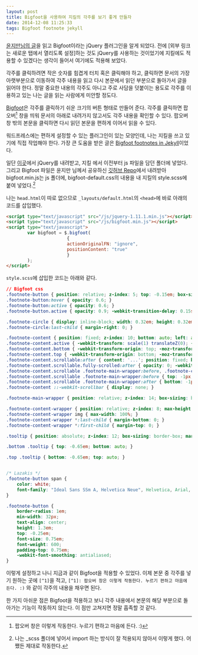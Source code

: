 ```yaml
---
layout: post
title: Bigfoot을 사용하여 지킬의 각주를 보기 좋게 만들자
date: 2014-12-08 11:25:33
tags: Bigfoot footnote jekyll
---
```

[윤지만님의 글](http://yoonjiman.net/2014/12/07/bigfoot/ "블로그의 각주를 멋지게 만들어 주는 Bigfoot - Yoon Jiman")을  읽고 Bigfoot이라는 jQuery 플러그인을 알게 되었다. 전에 [외부 링크는 새로운 탭에서 열리도록 설정]하는 것도 jQuery를 사용하는 것이었기에 지킬에도 적용할 수 있겠다는 생각이 들어서 여기에도 적용해 보았다.

각주를 클릭하려면 작은 숫자를 힘겹게 터치 혹은 클릭해야 하고, 클릭하면 문서의 가장 아랫부분으로 이동하여 각주 내용을 읽고 다시 본문에서 읽던 부분으로 돌아가서 글을 읽어야 한다. 정말 중요한 내용의 각주도 아니고 주로 사담을 덧붙이는 용도로 각주를 이용하고 있는 나는 글을 읽는 사람에게 미안할 정도다.

[Bigfoot](http://www.bigfootjs.com/ "bigfoot.js")은 각주를 클릭하기 쉬운 크기의 버튼 형태로 만들어 준다. 각주를 클릭하면 팝오버[^1] 창을 띄워 문서의 아래로 내려가지 않고서도 각주 내용을 확인할 수 있다. 팝오버 창 밖의 본문을 클릭하면 다시 읽던 본문을 편하게 이어서 읽을 수 있다.

워드프레스에는 편하게 설정할 수 있는 플러그인이 있는 모양인데, 나는 지킬을 쓰고 있기에 직접 작업해야 한다. 가장 큰 도움을 받은 글은 [Bigfoot footnotes in Jekyll](http://sherifsoliman.com/2014/11/07/Bigfoot%20in%20Jekyll/ "Bigfoot footnotes in Jekyll")이었다.

일단 [이곳](http://jquery.com/download/)에서 jQuery를 내려받고, 지킬 에서 이전부터 js 파일을 담던 폴더에 넣었다. 그리고 Bigfoot 파일은 윤지만 님께서 공유하신 [깃허브 Repo](https://gist.github.com/ilazakis/550767c780cc5a6d625e)에서 내려받아 bigfoot.min.js는 js 폴더에, bigfoot-default.css의 내용을 내 지킬의 style.scss에 붙여 넣었다.[^2]

나는 `head.html`이 따로 없으므로 `_layouts/default.html`의 `<head>`에 바로 아래의 코드를 삽입했다.

```html
<script type="text/javascript" src="/js/jquery-1.11.1.min.js"></script>
<script type="text/javascript" src="/js/bigfoot.min.js"></script>
<script type="text/javascript">
        var bigfoot = $.bigfoot(
                       {
                       actionOriginalFN: "ignore",
                       positionContent: "true"
                       }
        );
</script>
```

`style.scss`에 삽입한 코드는 아래와 같다.

```css
// Bigfoot css
.footnote-button { position: relative; z-index: 5; top: -0.15em; box-sizing: border-box; display: inline-block; padding: 0.34em; margin: 0 0.1em 0 0.2em; border: none; border-radius: 0.3em; cursor: pointer; opacity: 0.3; background-color: #464646; line-height: 0; vertical-align: middle; text-decoration: none; -webkit-transition-property: opacity; -moz-transition-property: opacity; -ms-transition-property: opacity; transition-property: opacity; -webkit-transition-duration: 0.25s; -moz-transition-duration: 0.25s; -ms-transition-duration: 0.25s; transition-duration: 0.25s; }
.footnote-button:hover { opacity: 0.6; }
.footnote-button:active { opacity: 0.6; }
.footnote-button.active { opacity: 0.9; -webkit-transition-delay: 0.15s; -moz-transition-delay: 0.15s; -ms-transition-delay: 0.15s; transition-delay: 0.15s; }

.footnote-circle { display: inline-block; width: 0.32em; height: 0.32em; margin-right: 0.224em; border-radius: 100%; background-color: #e6e6e6; border: none; line-height: 0.5em; }
.footnote-circle:last-child { margin-right: 0; }

.footnote-content { position: fixed; z-index: 10; bottom: auto; left: auto; box-sizing: border-box; max-width: 90%; margin: 1.21924em auto; display: inline-block; -webkit-transform: scale(0.1) translateZ(0); -moz-transform: scale(0.1) translateZ(0); -ms-transform: scale(0.1) translateZ(0); transform: scale(0.1) translateZ(0); -webkit-transform-origin: 50% 0; -moz-transform-origin: 50% 0; -ms-transform-origin: 50% 0; transform-origin: 50% 0; background: #fafafa; opacity: 0; border-radius: 0.5em; border: 1px solid #c3c3c3; box-shadow: 0px 0px 8px rgba(0, 0, 0, 0.3); -webkit-transition-property: opacity, -webkit-transform; -moz-transition-property: opacity, -moz-transform; -ms-transition-property: opacity, -ms-transform; transition-property: opacity, transform; -webkit-transition-duration: 0.25s; -moz-transition-duration: 0.25s; -ms-transition-duration: 0.25s; transition-duration: 0.25s; }
.footnote-content.active { -webkit-transform: scale(1) translateZ(0); -moz-transform: scale(1) translateZ(0); -ms-transform: scale(1) translateZ(0); transform: scale(1) translateZ(0); opacity: 0.97; }
.footnote-content.bottom { -webkit-transform-origin: top; -moz-transform-origin: top; -ms-transform-origin: top; transform-origin: top; }
.footnote-content.top { -webkit-transform-origin: bottom; -moz-transform-origin: bottom; -ms-transform-origin: bottom; transform-origin: bottom; }
.footnote-content.scrollable:after { content: '...'; position: fixed; bottom: 0.45em; right: 50%; z-index: 20; width: 1.5em; margin-right: -0.75em; opacity: 1; background-color: #fafafa; font-family: Georgia; font-weight: bold; font-size: 1.8em; text-align: center; color: rgba(0, 0, 0, 0.08); line-height: 0; -webkit-transition-property: opacity; -moz-transition-property: opacity; -ms-transition-property: opacity; transition-property: opacity; -webkit-transition-duration: 0.25s; -moz-transition-duration: 0.25s; -ms-transition-duration: 0.25s; transition-duration: 0.25s; -webkit-transition-delay: 0.4s; -moz-transition-delay: 0.4s; -ms-transition-delay: 0.4s; transition-delay: 0.4s; }
.footnote-content.scrollable.fully-scrolled:after { opacity: 0; -webkit-transition-delay: 0s; -moz-transition-delay: 0s; -ms-transition-delay: 0s; transition-delay: 0s; }
.footnote-content.scrollable .footnote-main-wrapper:before, .footnote-content.scrollable .footnote-main-wrapper:after { content: ' '; position: absolute; width: 100%; z-index: 12; }
.footnote-content.scrollable .footnote-main-wrapper:before { top: -1px; left: 0; height: 1.1em; border-radius: 0.5em 0.5em 0 0; background: #fafafa; background: -moz-linear-gradient(top, #fafafa 0%, #fafafa 50%, rgba(250, 250, 250, 0) 100%); background: -webkit-gradient(linear, left top, left bottom, color-stop(0%, #fafafa), color-stop(50%, #fafafa), color-stop(100%, rgba(250, 250, 250, 0))); background: -webkit-linear-gradient(top, #fafafa 0%, #fafafa 50%, rgba(250, 250, 250, 0) 100%); background: -o-linear-gradient(top, #fafafa 0%, #fafafa 50%, rgba(250, 250, 250, 0) 100%); background: -ms-linear-gradient(top, #fafafa 0%, #fafafa 50%, rgba(250, 250, 250, 0) 100%); background: linear-gradient(to bottom, #fafafa 0%, #fafafa 50%, rgba(250, 250, 250, 0) 100%); }
.footnote-content.scrollable .footnote-main-wrapper:after { bottom: -1px; left: 0; height: 1.2em; border-radius: 0 0 0.5em 0.5em; background: #fafafa; background: -moz-linear-gradient(bottom, #fafafa 0%, #fafafa 50%, rgba(250, 250, 250, 0) 100%); background: -webkit-gradient(linear, left bottom, left top, color-stop(0%, #fafafa), color-stop(50%, #fafafa), color-stop(100%, rgba(250, 250, 250, 0))); background: -webkit-linear-gradient(bottom, #fafafa 0%, #fafafa 50%, rgba(250, 250, 250, 0) 100%); background: -o-linear-gradient(bottom, #fafafa 0%, #fafafa 50%, rgba(250, 250, 250, 0) 100%); background: -ms-linear-gradient(bottom, #fafafa 0%, #fafafa 50%, rgba(250, 250, 250, 0) 100%); background: linear-gradient(to top, #fafafa 0%, #fafafa 50%, rgba(250, 250, 250, 0) 100%); }
.footnote-content ::-webkit-scrollbar { display: none; }

.footnote-main-wrapper { position: relative; z-index: 14; box-sizing: border-box; overflow: hidden; margin: 0; max-width: 22em; background-color: #fafafa; border-radius: 0.5em; -webkit-transition-property: max-height; -moz-transition-property: max-height; -ms-transition-property: max-height; transition-property: max-height; -webkit-transition-duration: 0.25s; -moz-transition-duration: 0.25s; -ms-transition-duration: 0.25s; transition-duration: 0.25s; }

.footnote-content-wrapper { position: relative; z-index: 8; max-height: 15em; padding: 1.1em 1.3em 1.2em; box-sizing: border-box; overflow: auto; -webkit-overflow-scrolling: touch; background: #fafafa; border-radius: 0.5em; }
.footnote-content-wrapper img { max-width: 100%; }
.footnote-content-wrapper *:last-child { margin-bottom: 0; }
.footnote-content-wrapper *:first-child { margin-top: 0; }

.tooltip { position: absolute; z-index: 12; box-sizing: border-box; margin-left: -0.65em; width: 1.3em; height: 1.3em; -webkit-transform: rotate(45deg); -moz-transform: rotate(45deg); -ms-transform: rotate(45deg); transform: rotate(45deg); background: #fafafa; border: 1px solid #c3c3c3; box-shadow: 0px 0px 8px rgba(0, 0, 0, 0.3); border-top-left-radius: 0; }

.bottom .tooltip { top: -0.65em; bottom: auto; }

.top .tooltip { bottom: -0.65em; top: auto; }


/* Lazakis */
.footnote-button span {
	color: white;
	font-family: "Ideal Sans SSm A, Helvetica Neue", Helvetica, Arial, sans-serif;
}

.footnote-button {
	border-radius: 1em;
	min-width: 32px;
	text-align: center;
	height: 1.3em;
	top: -0.25em;
	font-size: 0.75em;
	font-weight: 600;
	padding-top: 0.75em;
	-webkit-font-smoothing: antialiased;
}
```

이렇게 설정하고 나니 지금과 같이 Bigfoot을 적용할 수 있었다. 이제 본문 중 각주를 넣기 원하는 곳에 `[^1]`을 적고, `[^1]: 팝오버 창은 이렇게 작동한다. 누르기 편하고 마음에 든다. :)` 와 같이 각주의 내용을 채우면 된다.

한 가지 아쉬운 점은 Bigfoot을 적용하고 보니 각주 내용에서 본문의 해당 부분으로 돌아가는 기능이 작동하지 않는다. 이 점만 고쳐지면 정말 흡족할 것 같다.

[^1]: 팝오버 창은 이렇게 작동한다. 누르기 편하고 마음에 든다. :)

[^2]: 나는 _scss 폴더에 넣어서 import 하는 방식이 잘 적용되지 않아서 이렇게 했다. 어쨌든 제대로 작동한다.